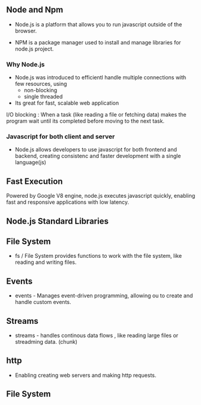 ## Node and Npm
* Node.js is a platform that allows you to run javascript outside of the browser.

* NPM is a package manager used to install and manage libraries for node.js project.


### Why Node.js
* Node.js was introduced to efficientl handle multiple connections with few resources, using 
   - non-blocking
   - single threaded 
* Its great for fast, scalable web application

I/O blocking : When a task (like reading a file or fetching data) makes the program wait until its completed before moving to the next task.

### Javascript for both client and server
* Node.js allows developers to use javascript for both frontend and backend, creating consistenc and faster development with a single language(js)

## Fast Execution
Powered by Google V8 engine, node.js executes javascript quickly, enabling fast and responsive applications with low latency. 

## Node.js Standard Libraries
## File System
* fs / File System provides functions to work with the file system, like reading and writing files.

## Events
* events - Manages event-driven programming, allowing ou to create and handle custom events.  

## Streams 
* streams - handles continous data flows , like reading large files or streadming data.
(chunk) 

## http
* Enabling creating web servers and making http requests.


## File System
